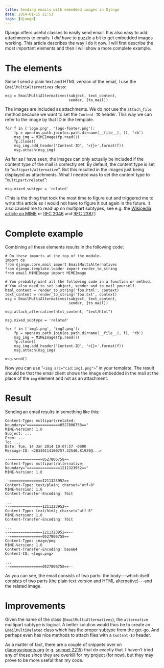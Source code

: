 ```yaml
---
title: Sending emails with embedded images in Django
date: 2014-01-15 21:53
tags: [django]
---
```


Django offers useful classes to easily send email. It is also easy to
add attachments to emails. I *did* have to puzzle a bit to get
embedded images working. This article describes the way I do it
now. I will first describe the most important elements and then I will
show a more complete example.

# The elements

Since I send a plain text and HTML version of the email, I use the
`EmailMultiAlternatives` class:

    msg = EmailMultiAlternatives(subject, text_content,
                                 sender, [to_mail])

The images are included as attachments. We do not use the
`attach_file` method because we want to set the `Content-ID`
header. This way we can refer to the image by that ID in the template.

    for f in ['logo.png', 'logo-footer.png']:
        fp = open(os.path.join(os.path.dirname(__file__), f), 'rb')
        msg_img = MIMEImage(fp.read())
        fp.close()
        msg_img.add_header('Content-ID', '<{}>'.format(f))
        msg.attach(msg_img)

As far as I have seen, the images can only actually be included if the
content type of the mail is correctly set. By default, the content
type is set to “`multipart/alternative`”. But this resulted in the
images just being displayed as attachments. What I needed was to set
the content type to “`multipart/related`”:

    msg.mixed_subtype = 'related'

(This is the thing that took the most time to figure out and triggered
me to write this article so I would not have to figure it out again in
the future. It also caused me to read up on multipart subtypes, see
e.g. the [Wikipedia article on MIME](http://en.wikipedia.org/wiki/MIME#Multipart_subtypes)
or [RFC 2046](http://tools.ietf.org/html/rfc2046#section-5.1) and
[RFC 2387](http://tools.ietf.org/html/rfc2387).)


# Complete example

Combining all these elements results in the following code:

    # Do these imports at the top of the module.
    import os
    from django.core.mail import EmailMultiAlternatives
    from django.template.loader import render_to_string
    from email.MIMEImage import MIMEImage

    # You probably want all the following code in a function or method.
    # You also need to set subject, sender and to_mail yourself.
    html_content = render_to_string('foo.html', context)
    text_content = render_to_string('foo.txt', context)
    msg = EmailMultiAlternatives(subject, text_content,
                                 sender, [to_mail])

    msg.attach_alternative(html_content, "text/html")

    msg.mixed_subtype = 'related'

    for f in ['img1.png', 'img2.png']:
        fp = open(os.path.join(os.path.dirname(__file__), f), 'rb')
        msg_img = MIMEImage(fp.read())
        fp.close()
        msg_img.add_header('Content-ID', '<{}>'.format(f))
        msg.attach(msg_img)

    msg.send()

Now you can use “`<img src="cid:img1.png">`” in your template. The
result should be that the email client shows the image embedded in the
mail at the place of the `img` element and not as an attachment.

# Result

Sending an email results in something like this:

    Content-Type: multipart/related; boundary="===============0527806758=="
    MIME-Version: 1.0
    Subject: ...
    From: ...
    To: ...
    Date: Tue, 14 Jan 2014 10:07:57 -0000
    Message-ID: <20140114100757.32546.81939@...>

    --===============0527806758==
    Content-Type: multipart/alternative; boundary="===============1211323952=="
    MIME-Version: 1.0

    --===============1211323952==
    Content-Type: text/plain; charset="utf-8"
    MIME-Version: 1.0
    Content-Transfer-Encoding: 7bit

    ...
    --===============1211323952==
    Content-Type: text/html; charset="utf-8"
    MIME-Version: 1.0
    Content-Transfer-Encoding: 7bit

    ...
    --===============1211323952==--
    --===============0527806758==
    Content-Type: image/png
    MIME-Version: 1.0
    Content-Transfer-Encoding: base64
    Content-ID: <logo.png>

    ...
    --===============0527806758==--

As you can see, the email consists of two parts: the body---which
itself consists of two parts (the plain text version and HTML
alternative)---and the related image.

# Improvements

Given the name of the class (`EmailMultiAlternatives`), the
`alternative` multipart subtype is logical. A better solution would
thus be to create an `EmailMultiRelated` class which has the proper
subtype from the get-go. And perhaps even has nice methods to attach
files with a `Content-ID` header.

As a matter of fact, there are a couple of snippets over on
[djangosnippets.org](https://djangosnippets.org/)
(e.g. [snippet 2215](https://djangosnippets.org/snippets/2215/)) that
do exactly that. I haven't tried any of these since they are overkill
for my project (for now), but they may prove to be more useful than my
code.
